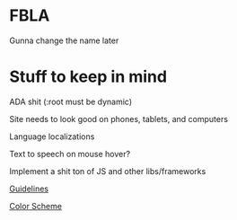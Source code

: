 # FBLA
Gunna change the name later

# Stuff to keep in mind
ADA shit (:root must be dynamic)

Site needs to look good on phones, tablets, and computers

Language localizations

Text to speech on mouse hover?

Implement a shit ton of JS and other libs/frameworks


[Guidelines](https://connect.fbla.org/headquarters/files/High%20School%20Competitive%20Events%20Resources/Individual%20Guidelines/Presentation%20Events/Website-Coding--Development.pdf)

[Color Scheme](https://coolors.co/227c9d-17c3b2-ffcb77-ddd0c8-fe6d73)
